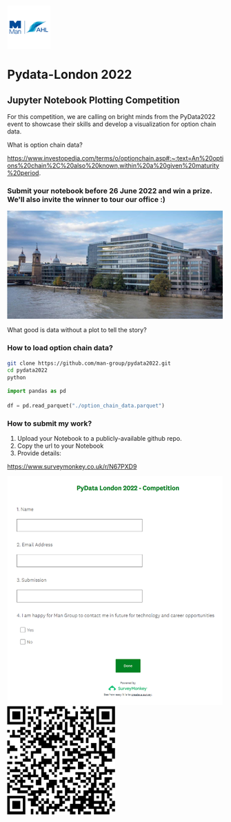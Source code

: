<img src="man-ahl.png" alt="man-ahl logo" width="100px"/>

# Pydata-London 2022

## Jupyter Notebook Plotting Competition 

For this competition, we are calling on bright minds from the PyData2022 event to showcase their skills and develop a visualization for option chain data.

What is option chain data?

https://www.investopedia.com/terms/o/optionchain.asp#:~:text=An%20options%20chain%2C%20also%20known,within%20a%20given%20maturity%20period.


### Submit your notebook before 26 June 2022 and win a prize. We'll also invite the winner to tour our office :)

<img src="man-office.jpg" alt="man-office" width="500"/>

What good is data without a plot to tell the story?

### How to load option chain data?

```bash
git clone https://github.com/man-group/pydata2022.git
cd pydata2022
python
```

```python
import pandas as pd

df = pd.read_parquet("./option_chain_data.parquet")
```

### How to submit my work?

1. Upload your Notebook to a publicly-available github repo.
2. Copy the url to your Notebook
3. Provide details:

https://www.surveymonkey.co.uk/r/N67PXD9

<img src="image.png" alt="submission" width="500px"/>

<img src="QR_code_N67PXD9.png" alt="qr-code" width="250"/>

